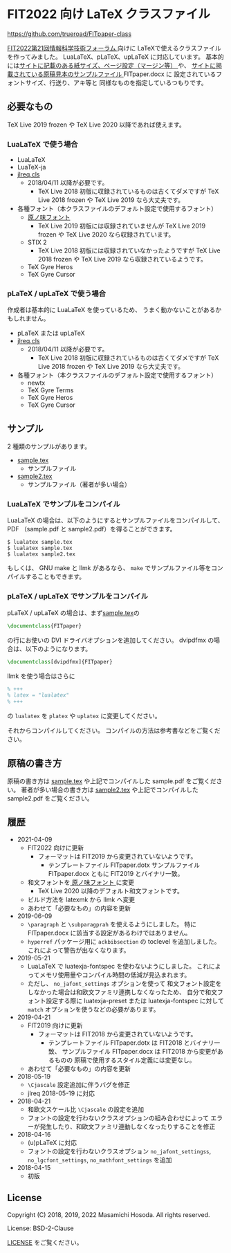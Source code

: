 <!-- -*- coding: utf-8 -*- -->
# FIT2022 向け LaTeX クラスファイル

[https://github.com/trueroad/FITpaper-class
](https://github.com/trueroad/FITpaper-class)

[FIT2022第21回情報科学技術フォーラム
](https://www.ipsj.or.jp/event/fit/fit2022/)向けに
LaTeXで使えるクラスファイルを作ってみました。
LuaLaTeX、pLaTeX、upLaTeX に対応しています。
基本的には[サイトに記載のある紙サイズ、ページ設定（マージン等）
](https://www.ipsj.or.jp/event/fit/fit2022/paper_require.html#hdg1)や、
[サイトに掲載されている原稿見本のサンプルファイル
](https://www.ipsj.or.jp/event/fit/fit2022/paper_require.html#hdg2)
FITpaper.docx に
設定されているフォントサイズ、行送り、アキ等と
同様なものを指定しているつもりです。

## 必要なもの

TeX Live 2019 frozen や TeX Live 2020 以降であれば使えます。

### LuaLaTeX で使う場合

* LuaLaTeX
* LuaTeX-ja
* [jlreq.cls](https://github.com/abenori/jlreq)
    + 2018/04/11 以降が必要です。
        - TeX Live 2018 初版に収録されているものは古くてダメですが
          TeX Live 2018 frozen や TeX Live 2019 なら大丈夫です。
* 各種フォント（本クラスファイルのデフォルト設定で使用するフォント）
    + [原ノ味フォント](https://github.com/trueroad/HaranoAjiFonts)
        - TeX Live 2019 初版には収録されていませんが
          TeX Live 2019 frozen や TeX Live 2020 なら収録されています。
    + STIX 2
        - TeX Live 2018 初版には収録されていなかったようですが
          TeX Live 2018 frozen や TeX Live 2019 なら収録されているようです。
    + TeX Gyre Heros
    + TeX Gyre Cursor

### pLaTeX / upLaTeX で使う場合

作成者は基本的に LuaLaTeX を使っているため、
うまく動かないことがあるかもしれません。

* pLaTeX または upLaTeX
* [jlreq.cls](https://github.com/abenori/jlreq)
    + 2018/04/11 以降が必要です。
        - TeX Live 2018 初版に収録されているものは古くてダメですが
          TeX Live 2018 frozen や TeX Live 2019 なら大丈夫です。
* 各種フォント（本クラスファイルのデフォルト設定で使用するフォント）
    + newtx
    + TeX Gyre Terms
    + TeX Gyre Heros
    + TeX Gyre Cursor

## サンプル

2 種類のサンプルがあります。

* [sample.tex](./sample.tex)
    + サンプルファイル
* [sample2.tex](./sample2.tex)
    + サンプルファイル（著者が多い場合）

### LuaLaTeX でサンプルをコンパイル

LuaLaTeX の場合は、以下のようにするとサンプルファイルをコンパイルして、
PDF （sample.pdf と sample2.pdf）を得ることができます。

```
$ lualatex sample.tex
$ lualatex sample.tex
$ lualatex sample2.tex
```

もしくは、 GNU make と llmk があるなら、
`make` でサンプルファイル等をコンパイルすることもできます。

### pLaTeX / upLaTeX でサンプルをコンパイル

pLaTeX / upLaTeX の場合は、まず[sample.tex](./sample.tex)の

```tex
\documentclass{FITpaper}
```

の行にお使いの DVI ドライバオプションを追加してください。
dvipdfmx の場合は、以下のようになります。

```tex
\documentclass[dvipdfmx]{FITpaper}
```

llmk を使う場合はさらに

```tex
% +++
% latex = "lualatex"
% +++
```

の `lualatex` を `platex` や `uplatex` に変更してください。

それからコンパイルしてください。
コンパイルの方法は参考書などをご覧ください。

## 原稿の書き方

原稿の書き方は
[sample.tex](./sample.tex) や上記でコンパイルした sample.pdf
をご覧ください。
著者が多い場合の書き方は
[sample2.tex](./sample2.tex) や上記でコンパイルした sample2.pdf
をご覧ください。

## 履歴

* 2021-04-09
    + FIT2022 向けに更新
        - フォーマットは FIT2019 から変更されていないようです。
            - テンプレートファイル FITpaper.dotx
              サンプルファイル FITpaper.docx ともに FIT2019 とバイナリ一致。
    + 和文フォントを[
原ノ味フォント
](https://github.com/trueroad/HaranoAjiFonts)に変更
        - TeX Live 2020 以降のデフォルト和文フォントです。
    + ビルド方法を latexmk から llmk へ変更
    + あわせて「必要なもの」の内容を更新
* 2019-06-09
    + `\paragraph` と `\subparagprah` を使えるようにしました。
      特に FITpaper.docx に該当する設定があるわけではありません。
    + `hyperref` パッケージ用に `ackbibsection` の toclevel を追加しました。
      これによって警告が出なくなります。
* 2019-05-21
    + LuaLaTeX で luatexja-fontspec を使わないようにしました。
      これによってメモリ使用量やコンパイル時間の低減が見込まれます。
    + ただし、 `no_jafont_settings` オプションを使って
      和文フォント設定をしなかった場合は和欧文ファミリ連携しなくなったため、
      自分で和文フォント設定する際に
      luatexja-preset または luatexja-fontspec に対して
      `match` オプションを使うなどの必要があります。
* 2019-04-21
    + FIT2019 向けに更新
        - フォーマットは FIT2018 から変更されていないようです。
            - テンプレートファイル FITpaper.dotx は FIT2018 とバイナリ一致、
              サンプルファイル FITpaper.docx は FIT2018 から変更があるものの
              原稿で使用するスタイル定義には変更なし。
    + あわせて「必要なもの」の内容を更新
* 2018-05-19
    + `\Cjascale` 設定追加に伴うバグを修正
    + jlreq 2018-05-19 に対応
* 2018-04-21
    + 和欧文スケール比 `\Cjascale` の設定を追加
    + フォントの設定を行わないクラスオプションの組み合わせによって
    エラーが発生したり、和欧文ファミリ連動しなくなったりすることを修正
* 2018-04-16
    + (u)pLaTeX に対応
    + フォントの設定を行わないクラスオプション
    `no_jafont_settingss`, `no_lgcfont_settings`, `no_mathfont_settings`
    を追加
* 2018-04-15
    + 初版

## License

Copyright (C) 2018, 2019, 2022 Masamichi Hosoda. All rights reserved.

License: BSD-2-Clause

[LICENSE](./LICENSE) をご覧ください。
